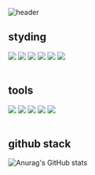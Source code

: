![header](https://capsule-render.vercel.app/api?type=waving&color=gradient&customColorList=15&height=200&section=header&text=⛅️%20%20daj3on9%20&fontSize=80&fontAlign=75)

## styding
<img src="https://img.shields.io/badge/JavaScript-F7DF1E?style=flat-square&logo=JavaScript&logoColor=white"/>
<img src="https://img.shields.io/badge/typescript-3178C6?style=flat-square&logo=typescript&logoColor=white"/>
<img src="https://img.shields.io/badge/React-61DAFB?style=flat-square&logo=React&logoColor=white"/>
<img src="https://img.shields.io/badge/Vue-4FC08D?style=flat-square&logo=vuedotjs&logoColor=white"/>
<img src="https://img.shields.io/badge/html5-E34F26?style=flat-square&logo=html5&logoColor=white"/>
<img src="https://img.shields.io/badge/css-663399?style=flat-square&logo=css&logoColor=white"/>


<br/>
<br/>




## tools
<img src="https://img.shields.io/badge/vscode-000000?style=flat-square&logo=vscode&logoColor=white"/>
<img src="https://img.shields.io/badge/androidstudio-3DDC84?style=flat-square&logo=androidstudio&logoColor=white"/>
<img src="https://img.shields.io/badge/figma-F24E1E?style=flat-square&logo=figma&logoColor=white"/>
<img src="https://img.shields.io/badge/git-F05032?style=flat-square&logo=git&logoColor=white"/>
<img src="https://img.shields.io/badge/notion-000000?style=flat-square&logo=notion&logoColor=white"/>


<br/>
<br/>




## github stack
![Anurag's GitHub stats](https://github-readme-stats.vercel.app/api?username=daj3on9&show_icons=true&theme=vue)
